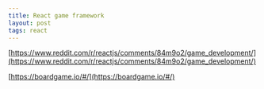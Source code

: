 ```yaml
---
title: React game framework
layout: post
tags: react
---
```


[https://www.reddit.com/r/reactjs/comments/84m9o2/game_development/](https://www.reddit.com/r/reactjs/comments/84m9o2/game_development/)

[https://boardgame.io/#/](https://boardgame.io/#/)